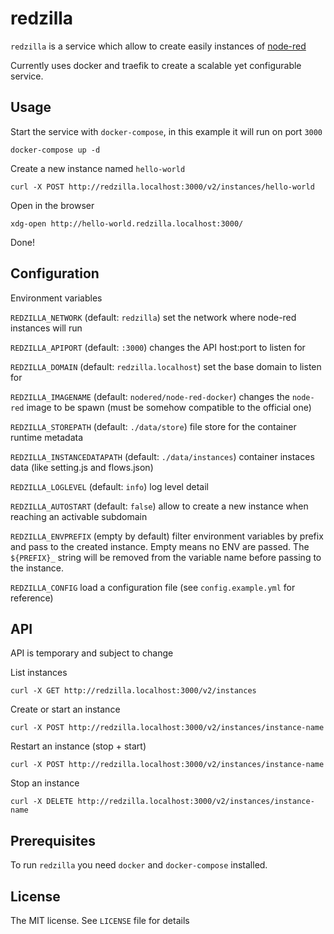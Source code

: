 # redzilla

`redzilla` is a service which allow to create easily instances of [node-red](http://nodered.org/)

Currently uses docker and traefik to create a scalable yet configurable service.

## Usage

Start the service with `docker-compose`, in this example it will run on port `3000`

`docker-compose up -d`

Create a new instance named `hello-world`

`curl -X POST http://redzilla.localhost:3000/v2/instances/hello-world`

Open in the browser

`xdg-open http://hello-world.redzilla.localhost:3000/`

Done!

## Configuration

Environment variables

`REDZILLA_NETWORK` (default: `redzilla`) set the network where node-red instances will run

`REDZILLA_APIPORT` (default: `:3000`)  changes the API host:port to listen for

`REDZILLA_DOMAIN` (default: `redzilla.localhost`) set the base domain to listen for

`REDZILLA_IMAGENAME` (default: `nodered/node-red-docker`) changes the `node-red` image to be spawn (must be somehow compatible to the official one)

`REDZILLA_STOREPATH` (default: `./data/store`) file store for the container runtime metadata

`REDZILLA_INSTANCEDATAPATH` (default: `./data/instances`) container instaces data (like setting.js and flows.json)

`REDZILLA_LOGLEVEL` (default: `info`) log level detail

`REDZILLA_AUTOSTART` (default: `false`) allow to create a new instance when reaching an activable subdomain

`REDZILLA_ENVPREFIX` (empty by default) filter environment variables by prefix and pass to the created instance. Empty means no ENV are passed. The `${PREFIX}_` string will be removed from the variable name before passing to the instance.

`REDZILLA_CONFIG` load a configuration file (see `config.example.yml` for reference)

## API

API is temporary and subject to change

List instances

  `curl -X GET http://redzilla.localhost:3000/v2/instances`

Create or start an instance

  `curl -X POST http://redzilla.localhost:3000/v2/instances/instance-name`

Restart an instance (stop + start)

  `curl -X POST http://redzilla.localhost:3000/v2/instances/instance-name`

Stop an instance

  `curl -X DELETE http://redzilla.localhost:3000/v2/instances/instance-name`

## Prerequisites

To run `redzilla` you need `docker` and `docker-compose` installed.

## License

The MIT license. See `LICENSE` file for details
